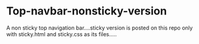# Top-navbar-nonsticky-version
A non sticky top navigation bar....sticky version is posted on this repo only with sticky.html and sticky.css as its files.....
